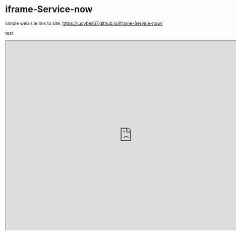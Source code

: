 # iframe-Service-now
simple web site
link to site: https://lucybell67.github.io/iframe-Service-now/

test

<body><iframe id="IncidentL" src="https://dev48352.service-now.com/incident_list.do?sysparm_query=active=true^caller_id=javascript:gs.getUserID()" width="800" height="600" ></iframe>
<script> document.body.scroll=”no”;</script>
</body>
